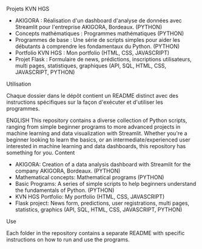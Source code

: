Projets KVN HGS

- AKIGORA : Réalisation d'un dashboard d'analyse de données avec Streamlit pour l'entreprise AKIGORA, Bordeaux. (PYTHON)
- Concepts mathématiques : Programmes mathématiques (PYTHON)
- Programmes de base : Une série de scripts simples pour aider les débutants à comprendre les fondamentaux du Python. (PYTHON)
- Portfolio KVN HGS : Mon portfolio (HTML, CSS, JAVASCRIPT)  
- Projet Flask : Formulaire de news, prédictions, inscriptions utilisateurs, multi pages, statistiques, graphiques (API, SQL, HTML, CSS, JAVASCRIPT, PYTHON)

Utilisation

Chaque dossier dans le dépôt contient un README distinct avec des instructions spécifiques sur la façon d'exécuter et d'utiliser les programmes.





ENGLISH
This repository contains a diverse collection of Python scripts, ranging from simple beginner programs to more advanced projects in machine learning and data visualization with Streamlit. Whether you're a beginner looking to learn the basics, or an intermediate/experienced user interested in machine learning and data dashboards, this repository has something for you.
Content

- AKIGORA: Creation of a data analysis dashboard with Streamlit for the company AKIGORA, Bordeaux. (PYTHON)
- Mathematical concepts: Mathematical programs (PYTHON)
- Basic Programs: A series of simple scripts to help beginners understand the fundamentals of Python. (PYTHON)
- KVN HGS Portfolio: My portfolio (HTML, CSS, JAVASCRIPT)
- Flask project: News form, predictions, user registrations, multi pages, statistics, graphics (API, SQL, HTML, CSS, JAVASCRIPT, PYTHON)

Use

Each folder in the repository contains a separate README with specific instructions on how to run and use the programs.
